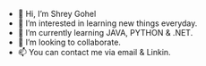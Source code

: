- 👋 Hi, I’m Shrey Gohel
- 👀 I’m interested in learning new things everyday.
- 🌱 I’m currently learning JAVA, PYTHON & .NET.
- 💞️ I’m looking to collaborate. 
- 📫 You can contact me via email & Linkin.

<!---
shreygohel/shreygohel is a ✨ special ✨ repository because its `README.md` (this file) appears on your GitHub profile.
You can click the Preview link to take a look at your changes.
--->
